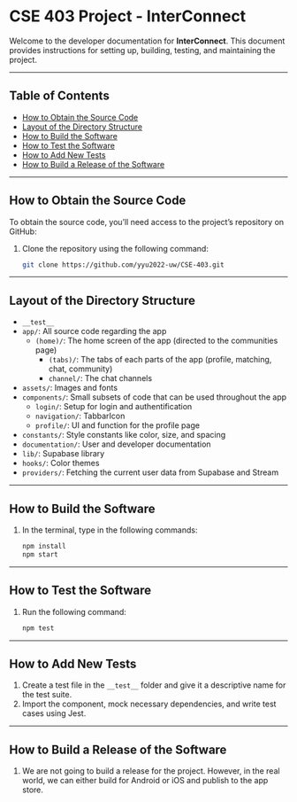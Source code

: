 
# CSE 403 Project - InterConnect

Welcome to the developer documentation for **InterConnect**. This document provides instructions for setting up, building, testing, and maintaining the project.

---

## Table of Contents
- [How to Obtain the Source Code](#how-to-obtain-the-source-code)
- [Layout of the Directory Structure](#layout-of-the-directory-structure)
- [How to Build the Software](#how-to-build-the-software)
- [How to Test the Software](#how-to-test-the-software)
- [How to Add New Tests](#how-to-add-new-tests)
- [How to Build a Release of the Software](#how-to-build-a-release-of-the-software)

---

## How to Obtain the Source Code

To obtain the source code, you’ll need access to the project’s repository on GitHub:

1. Clone the repository using the following command:
   
   ```bash
   git clone https://github.com/yyu2022-uw/CSE-403.git
   ```

---

## Layout of the Directory Structure

 - `__test__` 
 - `app/`: All source code regarding the app
   - `(home)/`: The home screen of the app (directed to the communities page)
     - `(tabs)/`: The tabs of each parts of the app (profile, matching, chat, community)
     - `channel/`: The chat channels
 - `assets/`: Images and fonts
 - `components/`: Small subsets of code that can be used throughout the app
   - `login/`: Setup for login and authentification
   - `navigation/`: TabbarIcon
   - `profile/`: UI and function for the profile page
 - `constants/`: Style constants like color, size, and spacing
 - `documentation/`: User and developer documentation
 - `lib/`: Supabase library
 - `hooks/`: Color themes
 - `providers/`: Fetching the current user data from Supabase and Stream


---

## How to Build the Software

1. In the terminal, type in the following commands:
   
   ```bash
   npm install
   npm start
   ```

---

## How to Test the Software

1. Run the following command:
   
   ```bash
   npm test
   ```

---

## How to Add New Tests

1. Create a test file in the `__test__` folder and give it a descriptive name for the test suite.
2. Import the component, mock necessary dependencies, and write test cases using Jest.

---

## How to Build a Release of the Software

1. We are not going to build a release for the project. However, in the real world, we can either build for Android or iOS and publish to the app store.
